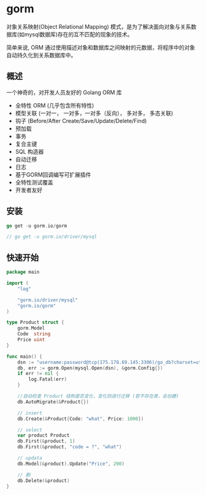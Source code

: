 # gorm

对象关系映射(Object Relational Mapping) 模式，是为了解决面向对象与关系数据库(如mysql数据厍)存在的互不匹配的现象的技术。

简单来说, ORM 通过使用描述对象和数据库之间映射的元数据，将程序中的对象自动持久化到关系数据库中。

## 概述
一个神奇的，对开发人员友好的 Golang ORM 库

- 全特性 ORM (几乎包含所有特性)
- 模型关联 (一对一， 一对多，一对多（反向）， 多对多， 多态关联)
- 钩子 (Before/After Create/Save/Update/Delete/Find)
- 预加载
- 事务
- 复合主键
- SQL 构造器
- 自动迁移
- 日志
- 基于GORM回调编写可扩展插件
- 全特性测试覆盖
- 开发者友好


## 安装
```go
go get -u gorm.io/gorm

// go get -u gorm.io/driver/mysql
```


## 快速开始

```go
package main

import (
	"log"

	"gorm.io/driver/mysql"
	"gorm.io/gorm"
)

type Product struct {
	gorm.Model
	Code  string
	Price uint
}

func main() {
	dsn := "username:password@tcp(175.178.69.145:3306)/go_db?charset=utf8mb4&parseTime=True&loc=Local"
	db, err := gorm.Open(mysql.Open(dsn), &gorm.Config{})
	if err != nil {
        log.Fatal(err)
	}

	//自动检查 Product 结构是否变化，变化则进行迁移 (若不存在表，会创建)
	db.AutoMigrate(&Product{})

	// insert
	db.Create(&Product{Code: "what", Price: 1000})

	// select
	var product Product
	db.First(&product, 1)
	db.First(&product, "code = ?", "what")

	// updata
	db.Model(&product).Update("Price", 200)

	// 删
	db.Delete(&product)
}
```



